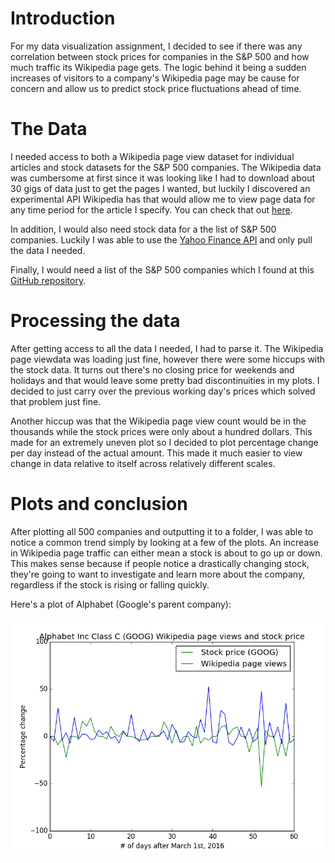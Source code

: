 # Introduction
For my data visualization assignment, I decided to see if there was any correlation between stock prices for companies in the S&P 500 and how much traffic
its Wikipedia page gets. The logic behind it being a sudden increases of visitors to a company's Wikipedia page may be cause for concern and allow us to
predict stock price fluctuations ahead of time.

# The Data
I needed access to both a Wikipedia page view dataset for individual articles and
stock datasets for the S&P 500 companies. The Wikipedia data was cumbersome at first since it was looking like I had to download about 30 gigs of data just to get the
pages I wanted, but luckily
I discovered an experimental API Wikipedia has that would allow me to view page data
for any time period for the article I specify. You can check that out <a href= "https://wikimedia.org/api/rest_v1/#/href">here</a>.

In addition, I would also need stock data for a the list of S&P 500 companies. Luckily
I was able to use the <a href="https://finance.yahoo.com/lookup?s=API">Yahoo Finance API</a> and only pull the data I needed.

Finally, I would need a list of the S&P 500 companies which I found at this <a href="https://github.com/datasets/s-and-p-500-companies">GitHub
repository</a>.

# Processing the data
After getting access to all the data I needed, I had to parse it. The Wikipedia page viewdata was loading just fine, however there were some hiccups with the stock data.
It turns out there's no closing price for weekends and holidays and that would leave
some pretty bad discontinuities in my plots. I decided to just carry over the previous working day's prices which solved that problem just fine.

Another hiccup was that the Wikipedia page view count would be in the thousands while
the stock prices were only about a hundred dollars. This made for an extremely uneven
plot so I decided to plot percentage change per day instead of the actual amount. This made it much easier to view change in data relative to itself across relatively
different scales.

# Plots and conclusion
After plotting all 500 companies and outputting it to a folder, I was able to notice
a common trend simply by looking at a few of the plots. An increase in Wikipedia
page traffic can either mean a stock is about to go up or down. This makes sense
because if people notice a drastically changing stock, they're going to want to
investigate and learn more about the company, regardless if the stock is rising or
falling quickly.

Here's a plot of Alphabet (Google's parent company):

![Alphabet](/Plots/Alphabet%20Inc%20Class%20C.png)
